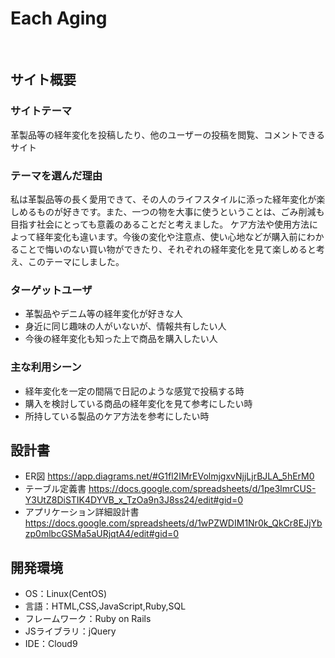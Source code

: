 # Each Aging
​
## サイト概要
### サイトテーマ
革製品等の経年変化を投稿したり、他のユーザーの投稿を閲覧、コメントできるサイト
​
### テーマを選んだ理由
私は革製品等の長く愛用できて、その人のライフスタイルに添った経年変化が楽しめるものが好きです。また、一つの物を大事に使うということは、ごみ削減も目指す社会にとっても意義のあることだと考えました。
ケア方法や使用方法によって経年変化も違います。今後の変化や注意点、使い心地などが購入前にわかることで悔いのない買い物ができたり、それぞれの経年変化を見て楽しめると考え、このテーマにしました。
​
### ターゲットユーザ
- 革製品やデニム等の経年変化が好きな人
- 身近に同じ趣味の人がいないが、情報共有したい人
- 今後の経年変化も知った上で商品を購入したい人
​
### 主な利用シーン
- 経年変化を一定の間隔で日記のような感覚で投稿する時
- 購入を検討している商品の経年変化を見て参考にしたい時
- 所持している製品のケア方法を参考にしたい時

## 設計書
- ER図 https://app.diagrams.net/#G1fl2IMrEVolmjgxvNjjLjrBJLA_5hErM0
- テーブル定義書 https://docs.google.com/spreadsheets/d/1pe3lmrCUS-Y3UtZ8DiSTIK4DYVB_x_TzOa9n3J8ss24/edit#gid=0
- アプリケーション詳細設計書 https://docs.google.com/spreadsheets/d/1wPZWDIM1Nr0k_QkCr8EJjYbzp0mlbcGSMa5aURjqtA4/edit#gid=0

## 開発環境
- OS：Linux(CentOS)
- 言語：HTML,CSS,JavaScript,Ruby,SQL
- フレームワーク：Ruby on Rails
- JSライブラリ：jQuery
- IDE：Cloud9
